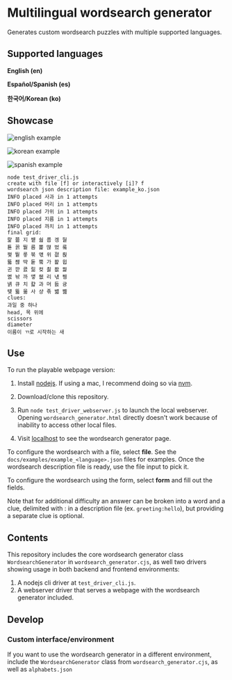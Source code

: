 # Multilingual wordsearch generator

Generates custom wordsearch puzzles with multiple supported languages.

## Supported languages

**English (en)**

**Español/Spanish (es)**

**한국어/Korean (ko)**

## Showcase

![english example](docs/img/wordsearch\_webpage\_en.png)

![korean example](docs/img/wordsearch\_webpage\_ko.png)

![spanish example](docs/img/wordsearch\_webpage\_es.png)

```
node test_driver_cli.js 
create with file [f] or interactively [i]? f
wordsearch json description file: example_ko.json
INFO placed 사과 in 1 attempts
INFO placed 머리 in 1 attempts
INFO placed 가위 in 1 attempts
INFO placed 지름 in 1 attempts
INFO placed 까치 in 1 attempts
final grid:
랉 쬶 지 퍹 쉂 룹 겡 뒅
툗 꼵 뛑 름 뽍 뗞 벘 뤀
쩢 뛑 뤃 붂 얛 위 졊 뢵
뜗 좮 땩 둩 뿤 가 봝 윕
귄 깓 콠 릶 컺 쵫 뫖 꿡
몘 놖 까 먷 쥆 리 냯 퓅
녥 큐 치 캷 과 머 듨 귱
턪 뜗 몲 사 샹 죢 뱳 쪮
clues:
과일 중 하나
head, 목 위에
scissors
diameter
이름이 ㄲ로 시작하는 새
```

## Use

To run the playable webpage version:

1. Install [nodejs](https://nodejs.org). If using a mac, I recommend doing so via [nvm](https://github.com/nvm-sh/nvm).

2. Download/clone this repository.

3. Run `node test_driver_webserver.js` to launch the local webserver. Opening `wordsearch_generator.html` directly doesn't work because of inability to access other local files.

4. Visit [localhost](http://localhost) to see the wordsearch generator page.

To configure the wordsearch with a file, select **file**. 
See the `docs/examples/example_<language>.json` files
for examples. Once the wordsearch description file is ready, use the file input
to pick it.

To configure the wordsearch using the form, select **form** and fill out the
fields.

Note that for additional difficulty an answer can be broken into a word and a clue,
delimited with : in a description file (ex. `greeting:hello`), but providing
a separate clue is optional.

## Contents

This repository includes the core wordsearch generator class `WordsearchGenerator` in `wordsearch_generator.cjs`,
as well two drivers showing usage in both backend and frontend environments:

1. A nodejs cli driver at `test_driver_cli.js`.
2. A webserver driver that serves a webpage with the wordsearch generator included.

## Develop

### Custom interface/environment

If you want to use the wordsearch generator in a different environment, include the `WordsearchGenerator`
class from `wordsearch_generator.cjs`, as well as `alphabets.json`
